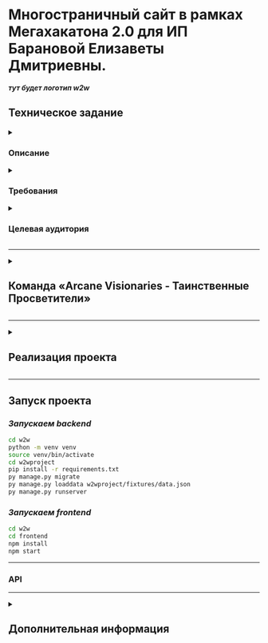 # Многостраничный сайт в рамках Мегахакатона 2.0 для ИП Барановой Елизаветы Дмитриевны.

___тут будет логотип w2w___

## Техническое задание

<details>
<summary>

### Описание

</summary>

***Необходимо создать веб-сайт для малого и среднего бизнеса, где пользователи смогу размещать свои бренды и создавать
коллаборации между брендами друг друга.
Далее дописать при необходимости...***
</details>

<details>
<summary>

### Требования

</summary>

***Должен быть реализован следующий функционал:***

1) Возможность регистрироваться на сайте;
2) Создавать бренды и коллаборации;
3) Просматривать бренды других пользователей и лайкать их, чтобы найти пару для коллаборации (аналогично пользователю
   партнера в Тиндере);
4) Написать остальные требования...

На веб-странице должны быть размещены:

+ ***перечислить;***
+ ***;***
+ ***;***
+ ***;***
+ ***;***
+ ***;***
+ ***;***

</details>

<details>
<summary>

### Целевая аудитория

</summary>

___
***ЦА, которую бренд хочет привлечь***

*Описать...*
___
***Текущая ЦА бренда***

*Описать...*

</details>

___
<details>
<summary>

## Команда «Arcane Visionaries - Таинственные Просветители»

</summary>

| №  | ФИО                    | Должность                         | Никнейм в телеграмме | Ссылка на проекты                                 |
|----|------------------------|-----------------------------------|----------------------|---------------------------------------------------|
| 1  | Воронков Алексей       | Тимлид                            | @asvoronkov0         | https://github.com/ASVoronkov                     |
| 2  | Вечканова Лина         | Веб-дизайнер                      | @forma_lina          |                                                   |
| 3  | Литейкина Ольга        | UX/UI дизайнер                    | @lit39               | https://www.behance.net/olgaliteikina/appreciated |
| 4  | Жуков Алексей          | UX/UI дизайнер                    | @a1xzhu              | https://www.behance.net/a1xzhu                    |
| 5  | Антонова Анна          | UX/UI дизайнер                    | @AAntonovaS          | https://www.behance.net/aantonovas                |
| 6  | Ширинова Валерия       | Графический дизайнер              | @Prosto_leraHI       | https://www.behance.net/4780521d                  |
| 7  | Тимофеева Янина        | Графический дизайнер              | @YaninaIrkutsk       | https://www.behance.net/8e715f7e                  |
| 8  | Зайцев Антон           | Backend разработчик               | @BlackMarvel         | https://github.com/Hashtagich                     |
| 9  | Царенко Иван           | Backend разработчик               | @mp3suuri            | https://github.com/SwaGGa1337                     |
| 10 | Александрова Екатерина | Backend разработчик               | @KateAlexandrova     | https://github.com/aliensen36                     |
| 11 | Караханов Александр    | Backend разработчик               | @geographOne         | https://github.com/Gitgeograph                    |
| 12 | Кочанова Мария         | Frontend разработчик              | @kochanovama         | https://github.com/MariaKochanova                 |
| 13 | Дергачев Алексей       | Frontend разработчик              | @nkoidcool           | https://github.com/Allex2689                      |
| 14 | Валиахметова Миляуша   | Аналитик данных                   | @milya_v             |                                                   |
| 15 | Застанкевич Ольга      | Тестировщик                       | @Zastankevich        |                                                   |
| 16 | Шестаков Дмитрий       | Тестировщик-автоматизатор         | @dima_hero1          |                                                   |

</details>

___
<details>
<summary>

## Реализация проекта

</summary>

***Проект выполнен согласно требованиям Заказчика, полностью адаптирован под ..., удобен и прост в использовании.***

***Использованы следующие цвета:***
+ *#*
+ *#*
+ *#*
+ *#*
+ *#*
+ *#* 

***И шрифты:***
+ *;*
+ *;*
+ *.*

***Backend разработка выполнена на Django с возможностью поддержки БД SQL и PostgreSQL.***

***Frontend разработка выполнена на JavaScript и React.***

***Взаимодействие БД, Backend, Frontend осуществляется с использованием ...***

</details>

___

## Запуск проекта
### *Запускаем backend* 
```bash
cd w2w
python -m venv venv
source venv/bin/activate
cd w2wproject 
pip install -r requirements.txt
py manage.py migrate
py manage.py loaddata w2wproject/fixtures/data.json
py manage.py runserver
```
### *Запускаем frontend* 
```bash
cd w2w
cd frontend
npm install
npm start
```
___


### API

___
<details>
<summary>

## Дополнительная информация
</summary>

+ ***Тг-канал Заказчика — https://t.me/slezkinalife***
+ ***Изначальная версия сайта от Заказчика — https://w-2-wmatch.ru/***
+ ***Подробная видеоинструкция сайта —***
</details>
